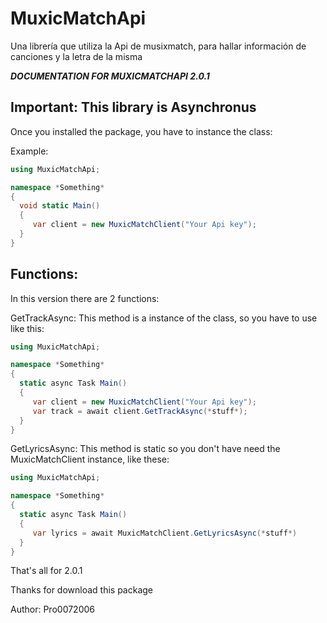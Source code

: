 # MuxicMatchApi
Una librería que utiliza la Api de musixmatch, para hallar información de canciones y la letra de la misma

***DOCUMENTATION FOR MUXICMATCHAPI 2.0.1***

## Important: This library is Asynchronus

Once you installed the package, you have to instance the class:

Example:

```C#
using MuxicMatchApi;

namespace *Something*
{
  void static Main()
  {
     var client = new MuxicMatchClient("Your Api key");
  }
}
```

## Functions:

In this version there are 2 functions:


GetTrackAsync: This method is a instance of the class, so you have to use like this:
```C#
using MuxicMatchApi;

namespace *Something*
{
  static async Task Main()
  {
     var client = new MuxicMatchClient("Your Api key");
     var track = await client.GetTrackAsync(*stuff*);
  }
}
```

GetLyricsAsync: This method is static so you don't have need the MuxicMatchClient instance, like these:

```C#
using MuxicMatchApi;

namespace *Something*
{
  static async Task Main()
  {
     var lyrics = await MuxicMatchClient.GetLyricsAsync(*stuff*)
  }
}
```


That's all for 2.0.1

Thanks for download this package

Author: Pro0072006
